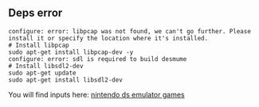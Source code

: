 
## Deps error
```
configure: error: libpcap was not found, we can't go further. Please install it or specify the location where it's installed.
# Install libpcap
sudo apt-get install libpcap-dev -y
configure: error: sdl is required to build desmume
# Install libsdl2-dev
sudo apt-get update
sudo apt-get install libsdl2-dev
```

You will find inputs here: [nintendo ds emulator games](https://www.emulatorgames.net/roms/nintendo-ds/)
